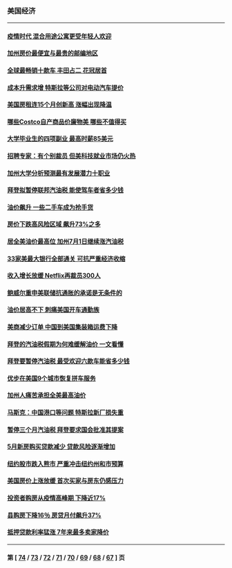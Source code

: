 ### 美国经济
---
#### [疫情时代 混合用途公寓更受年轻人欢迎](../../pages/ncid1078158/n13768248.md) 
#### [加州房价最便宜与最贵的邮编地区](../../pages/ncid1078158/n13768067.md) 
#### [全球最畅销十款车 丰田占二 花冠居首](../../pages/ncid1078158/n13763164.md) 
#### [成本升需求增 特斯拉等公司对电动汽车提价](../../pages/ncid1078158/n13767981.md) 
#### [美国房租连15个月创新高 涨幅出现降温](../../pages/ncid1078158/n13767865.md) 
#### [哪些Costco自产商品价廉物美 哪些不值得买](../../pages/ncid1078158/n13766373.md) 
#### [大学毕业生的四项副业 最高时薪85美元](../../pages/ncid1078158/n13766337.md) 
#### [招聘专家：有个别裁员 但美科技就业市场仍火热](../../pages/ncid1078158/n13767465.md) 
#### [加州大学分析预测最有发展潜力十职业](../../pages/ncid1078158/n13767449.md) 
#### [拜登拟暂停联邦汽油税 能使驾车者省多少钱](../../pages/ncid1078158/n13767462.md) 
#### [油价飙升 一些二手车成为抢手货](../../pages/ncid1078158/n13767356.md) 
#### [房价下跌高风险区域 飙升73%之多](../../pages/ncid1078158/n13767157.md) 
#### [居全美油价最高位 加州7月1日继续涨汽油税](../../pages/ncid1078158/n13767067.md) 
#### [33家美最大银行全部通关 可抗严重经济收缩](../../pages/ncid1078158/n13766719.md) 
#### [收入增长放缓 Netflix再裁员300人](../../pages/ncid1078158/n13766507.md) 
#### [鲍威尔重申美联储抗通胀的承诺是无条件的](../../pages/ncid1078158/n13766164.md) 
#### [油价居高不下 刺痛美国开车通勤族](../../pages/ncid1078158/n13766025.md) 
#### [美商减少订单 中国到美国集装箱运费下降](../../pages/ncid1078158/n13765508.md) 
#### [拜登的汽油税假期为何难缓解油价 一文看懂](../../pages/ncid1078158/n13765513.md) 
#### [拜登要暂停汽油税 最受欢迎六款车能省多少钱](../../pages/ncid1078158/n13765362.md) 
#### [优步在美国9个城市恢复拼车服务](../../pages/ncid1078158/n13765541.md) 
#### [加州人痛苦承担全美最高油价](../../pages/ncid1078158/n13765532.md) 
#### [马斯克：中国港口等问题 特斯拉新厂损失重](../../pages/ncid1078158/n13765364.md) 
#### [暂停三个月汽油税 拜登要求国会批准其提案](../../pages/ncid1078158/n13764416.md) 
#### [5月新房购买贷款减少 贷款风险逐渐增加](../../pages/ncid1078158/n13764823.md) 
#### [纽约股市跌入熊市 严重冲击纽约州和市预算](../../pages/ncid1078158/n13764847.md) 
#### [美国房价上涨放缓 首次买家与房东仍感压力](../../pages/ncid1078158/n13764776.md) 
#### [投资者购房从疫情高峰期 下降近17%](../../pages/ncid1078158/n13764709.md) 
#### [县购房下降16％ 房贷月付飙升37%](../../pages/ncid1078158/n13764686.md) 
#### [抵押贷款利率猛涨 7年来最多卖家降价](../../pages/ncid1078158/n13764677.md) 

---
#### 第 [ [74](./74.md) / [73](./73.md) / [72](./72.md) / [71](./71.md) / [70](./70.md) / [69](./69.md) / [68](./68.md) / [67](./67.md) ] 页
